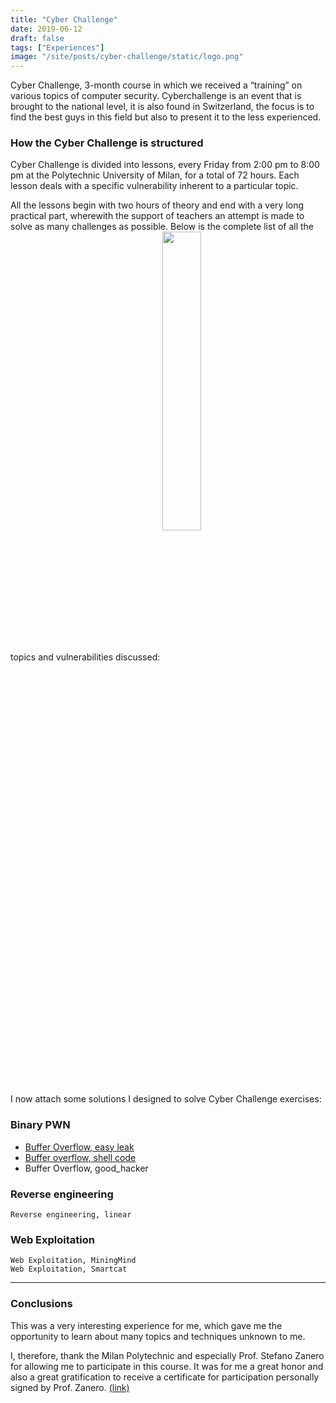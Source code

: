 ```yaml
---
title: "Cyber Challenge"
date: 2019-06-12
draft: false
tags: ["Experiences"]
image: "/site/posts/cyber-challenge/static/logo.png"
---
```


Cyber Challenge, 3-month course in which we received a “training” on various topics of computer security.
Cyberchallenge is an event that is brought to the national level, it is also found in Switzerland, the focus is to find the best guys in this field but also to present it to the less experienced.

### How the Cyber Challenge is structured

Cyber ​​Challenge is divided into lessons, every Friday from 2:00 pm to 8:00 pm at the Polytechnic University of Milan, for a total of 72 hours.
Each lesson deals with a specific vulnerability inherent to a particular topic.

All the lessons begin with two hours of theory and end with a very long practical part, wherewith the support of teachers an attempt is made to solve as many challenges as possible.
Below is the complete list of all the topics and vulnerabilities discussed:
<img src="/site/posts/cyber-challenge/static/summary.png" width="35%" height="35%" align="center" class="center">


I now attach some solutions I designed to solve Cyber ​​Challenge exercises:

### Binary PWN

* [Buffer Overflow, easy leak](/site/pages/cyber-challenge/easy-leak/)
* [Buffer overflow, shell code](/site/pages/cyber-challenge/shell-code/)
* Buffer Overflow, good_hacker

### Reverse engineering

    Reverse engineering, linear

### Web Exploitation

    Web Exploitation, MiningMind
    Web Exploitation, Smartcat

<hr>

### Conclusions
This was a very interesting experience for me, which gave me the opportunity to learn about many topics and techniques unknown to me.

I, therefore, thank the Milan Polytechnic and especially Prof. Stefano Zanero for allowing me to participate in this course.
It was for me a great honor and also a great gratification to receive a certificate for participation personally signed by Prof. Zanero. [(link)](static/cert/cyberchallenge.pdf)

